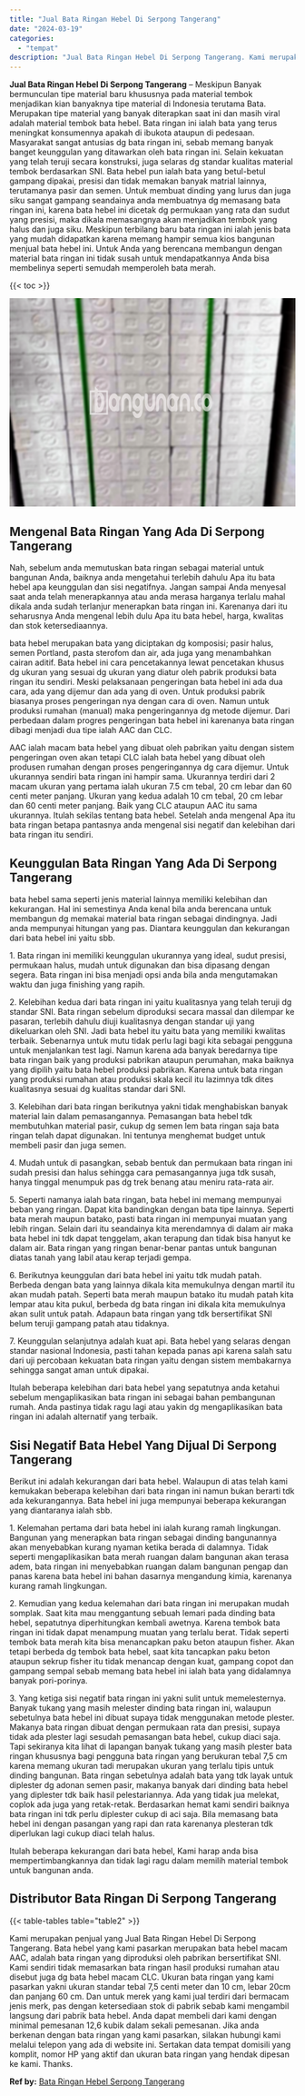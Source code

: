 ```yaml
---
title: "Jual Bata Ringan Hebel Di Serpong Tangerang"
date: "2024-03-19"
categories: 
  - "tempat"
description: "Jual Bata Ringan Hebel Di Serpong Tangerang. Kami merupakan penjual yang Jual Bata Ringan Hebel Di Serpong Tangerang. Bata hebel yang kami pasarkan merupakan..."
---
```


**Jual Bata Ringan Hebel Di Serpong Tangerang** – Meskipun Banyak bermunculan tipe material baru khususnya pada material tembok menjadikan kian banyaknya tipe material di Indonesia terutama Bata. Merupakan tipe material yang banyak diterapkan saat ini dan masih viral adalah material tembok bata hebel. Bata ringan ini ialah bata yang terus meningkat konsumennya apakah di ibukota ataupun di pedesaan. Masyarakat sangat antusias dg bata ringan ini, sebab memang banyak banget keunggulan yang ditawarkan oleh bata ringan ini. Selain kekuatan yang telah teruji secara konstruksi, juga selaras dg standar kualitas material tembok berdasarkan SNI. Bata hebel pun ialah bata yang betul-betul gampang dipakai, presisi dan tidak memakan banyak matrial lainnya, terutamanya pasir dan semen. Untuk membuat dinding yang lurus dan juga siku sangat gampang seandainya anda membuatnya dg memasang bata ringan ini, karena bata hebel ini dicetak dg permukaan yang rata dan sudut yang presisi, maka dikala memasangnya akan menjadikan tembok yang halus dan juga siku. Meskipun terbilang baru bata ringan ini ialah jenis bata yang mudah didapatkan karena memang hampir semua kios bangunan menjual bata hebel ini. Untuk Anda yang berencana membangun dengan material bata ringan ini tidak susah untuk mendapatkannya Anda bisa membelinya seperti semudah memperoleh bata merah.

{{< toc >}}

![Jual Bata Ringan Hebel Di Serpong Tangerang](/images/jual-hebel-murah-11.png)

## Mengenal Bata Ringan Yang Ada Di Serpong Tangerang

Nah, sebelum anda memutuskan bata ringan sebagai material untuk bangunan Anda, baiknya anda mengetahui terlebih dahulu Apa itu bata hebel apa keunggulan dan sisi negatifnya. Jangan sampai Anda menyesal saat anda telah menerapkannya atau anda merasa harganya terlalu mahal dikala anda sudah terlanjur menerapkan bata ringan ini. Karenanya dari itu seharusnya Anda mengenal lebih dulu Apa itu bata hebel, harga, kwalitas dan stok ketersediaannya.

bata hebel merupakan bata yang diciptakan dg komposisi; pasir halus, semen Portland, pasta sterofom dan air, ada juga yang menambahkan cairan aditif. Bata hebel ini cara pencetakannya lewat pencetakan khusus dg ukuran yang sesuai dg ukuran yang diatur oleh pabrik produksi bata ringan itu sendiri. Meski pelaksanaan pengeringan bata hebel ini ada dua cara, ada yang dijemur dan ada yang di oven. Untuk produksi pabrik biasanya proses pengeringan nya dengan cara di oven. Namun untuk produksi rumahan (manual) maka pengeringannya dg metode dijemur. Dari perbedaan dalam progres pengeringan bata hebel ini karenanya bata ringan dibagi menjadi dua tipe ialah AAC dan CLC.

AAC ialah macam bata hebel yang dibuat oleh pabrikan yaitu dengan sistem pengeringan oven akan tetapi CLC ialah bata hebel yang dibuat oleh produsen rumahan dengan proses pengeringannya dg cara dijemur. Untuk ukurannya sendiri bata ringan ini hampir sama. Ukurannya terdiri dari 2 macam ukuran yang pertama ialah ukuran 7.5 cm tebal, 20 cm lebar dan 60 centi meter panjang. Ukuran yang kedua adalah 10 cm tebal, 20 cm lebar dan 60 centi meter panjang. Baik yang CLC ataupun AAC itu sama ukurannya. Itulah sekilas tentang bata hebel. Setelah anda mengenal Apa itu bata ringan betapa pantasnya anda mengenal sisi negatif dan kelebihan dari bata ringan itu sendiri.

## Keunggulan Bata Ringan Yang Ada Di Serpong Tangerang

bata hebel sama seperti jenis material lainnya memiliki kelebihan dan kekurangan. Hal ini semestinya Anda kenal bila anda berencana untuk membangun dg memakai material bata ringan sebagai dindingnya. Jadi anda mempunyai hitungan yang pas. Diantara keunggulan dan kekurangan dari bata hebel ini yaitu sbb.

1\. Bata ringan ini memiliki keunggulan ukurannya yang ideal, sudut presisi, permukaan halus, mudah untuk digunakan dan bisa dipasang dengan segera. Bata ringan ini bisa menjadi opsi anda bila anda mengutamakan waktu dan juga finishing yang rapih.

2\. Kelebihan kedua dari bata ringan ini yaitu kualitasnya yang telah teruji dg standar SNI. Bata ringan sebelum diproduksi secara massal dan dilempar ke pasaran, terlebih dahulu diuji kualitasnya dengan standar uji yang dikeluarkan oleh SNI. Jadi bata hebel itu yaitu bata yang memiliki kwalitas terbaik. Sebenarnya untuk mutu tidak perlu lagi bagi kita sebagai pengguna untuk menjalankan test lagi. Namun karena ada banyak beredarnya tipe bata ringan baik yang produksi pabrikan ataupun perumahan, maka baiknya yang dipilih yaitu bata hebel produksi pabrikan. Karena untuk bata ringan yang produksi rumahan atau produksi skala kecil itu lazimnya tdk dites kualitasnya sesuai dg kualitas standar dari SNI.

3\. Kelebihan dari bata ringan berikutnya yakni tidak menghabiskan banyak material lain dalam pemasangannya. Pemasangan bata hebel tdk membutuhkan material pasir, cukup dg semen lem bata ringan saja bata ringan telah dapat digunakan. Ini tentunya menghemat budget untuk membeli pasir dan juga semen.

4\. Mudah untuk di pasangkan, sebab bentuk dan permukaan bata ringan ini sudah presisi dan halus sehingga cara pemasangannya juga tdk susah, hanya tinggal menumpuk pas dg trek benang atau meniru rata-rata air.

5\. Seperti namanya ialah bata ringan, bata hebel ini memang mempunyai beban yang ringan. Dapat kita bandingkan dengan bata tipe lainnya. Seperti bata merah maupun batako, pasti bata ringan ini mempunyai muatan yang lebih ringan. Selain dari itu seandainya kita merendamnya di dalam air maka bata hebel ini tdk dapat tenggelam, akan terapung dan tidak bisa hanyut ke dalam air. Bata ringan yang ringan benar-benar pantas untuk bangunan diatas tanah yang labil atau kerap terjadi gempa.

6\. Berikutnya keunggulan dari bata hebel ini yaitu tdk mudah patah. Berbeda dengan bata yang lainnya dikala kita memukulnya dengan martil itu akan mudah patah. Seperti bata merah maupun batako itu mudah patah kita lempar atau kita pukul, berbeda dg bata ringan ini dikala kita memukulnya akan sulit untuk patah. Adapaun bata ringan yang tdk bersertifikat SNI belum teruji gampang patah atau tidaknya.

7\. Keunggulan selanjutnya adalah kuat api. Bata hebel yang selaras dengan standar nasional Indonesia, pasti tahan kepada panas api karena salah satu dari uji percobaan kekuatan bata ringan yaitu dengan sistem membakarnya sehingga sangat aman untuk dipakai.

Itulah beberapa kelebihan dari bata hebel yang sepatutnya anda ketahui sebelum mengaplikasikan bata ringan ini sebagai bahan pembangunan rumah. Anda pastinya tidak ragu lagi atau yakin dg mengaplikasikan bata ringan ini adalah alternatif yang terbaik.

## Sisi Negatif Bata Hebel Yang Dijual Di Serpong Tangerang

Berikut ini adalah kekurangan dari bata hebel. Walaupun di atas telah kami kemukakan beberapa kelebihan dari bata ringan ini namun bukan berarti tdk ada kekurangannya. Bata hebel ini juga mempunyai beberapa kekurangan yang diantaranya ialah sbb.

1\. Kelemahan pertama dari bata hebel ini ialah kurang ramah lingkungan. Bangunan yang menerapkan bata ringan sebagai dinding bangunannya akan menyebabkan kurang nyaman ketika berada di dalamnya. Tidak seperti mengaplikasikan bata merah ruangan dalam bangunan akan terasa adem, bata ringan ini menyebabkan ruangan dalam bangunan pengap dan panas karena bata hebel ini bahan dasarnya mengandung kimia, karenanya kurang ramah lingkungan.

2\. Kemudian yang kedua kelemahan dari bata ringan ini merupakan mudah somplak. Saat kita mau menggantung sebuah lemari pada dinding bata hebel, sepatutnya diperhitungkan kembali awetnya. Karena tembok bata ringan ini tidak dapat menampung muatan yang terlalu berat. Tidak seperti tembok bata merah kita bisa menancapkan paku beton ataupun fisher. Akan tetapi berbeda dg tembok bata hebel, saat kita tancapkan paku beton ataupun sekrup fisher itu tidak menancap dengan kuat, gampang copot dan gampang sempal sebab memang bata hebel ini ialah bata yang didalamnya banyak pori-porinya.

3\. Yang ketiga sisi negatif bata ringan ini yakni sulit untuk memelesternya. Banyak tukang yang masih melester dinding bata ringan ini, walaupun sebetulnya bata hebel ini dibuat supaya tidak menggunakan metode plester. Makanya bata ringan dibuat dengan permukaan rata dan presisi, supaya tidak ada plester lagi sesudah pemasangan bata hebel, cukup diaci saja. Tapi sekiranya kita lihat di lapangan banyak tukang yang masih plester bata ringan khususnya bagi pengguna bata ringan yang berukuran tebal 7,5 cm karena memang ukuran tadi merupakan ukuran yang terlalu tipis untuk dinding bangunan. Bata ringan sebetulnya adalah bata yang tdk layak untuk diplester dg adonan semen pasir, makanya banyak dari dinding bata hebel yang diplester tdk baik hasil pelestariannya. Ada yang tidak jua melekat, coplok ada juga yang retak-retak. Berdasarkan hemat kami sendiri baiknya bata ringan ini tdk perlu diplester cukup di aci saja. Bila memasang bata hebel ini dengan pasangan yang rapi dan rata karenanya plesteran tdk diperlukan lagi cukup diaci telah halus.

Itulah beberapa kekurangan dari bata hebel, Kami harap anda bisa mempertimbangkannya dan tidak lagi ragu dalam memilih material tembok untuk bangunan anda.

## Distributor Bata Ringan Di Serpong Tangerang

{{< table-tables table="table2" >}}

Kami merupakan penjual yang Jual Bata Ringan Hebel Di Serpong Tangerang. Bata hebel yang kami pasarkan merupakan bata hebel macam AAC, adalah bata ringan yang diproduksi oleh pabrikan bersertifikat SNI. Kami sendiri tidak memasarkan bata ringan hasil produksi rumahan atau disebut juga dg bata hebel macam CLC. Ukuran bata ringan yang kami pasarkan yakni ukuran standar tebal 7,5 centi meter dan 10 cm, lebar 20cm dan panjang 60 cm. Dan untuk merek yang kami jual terdiri dari bermacam jenis merk, pas dengan ketersediaan stok di pabrik sebab kami mengambil langsung dari pabrik bata hebel. Anda dapat membeli dari kami dengan minimal pemesanan 12,6 kubik dalam sekali pemesanan. Jika anda berkenan dengan bata ringan yang kami pasarkan, silakan hubungi kami melalui telepon yang ada di website ini. Sertakan data tempat domisili yang komplit, nomor HP yang aktif dan ukuran bata ringan yang hendak dipesan ke kami. Thanks.

**Ref by:** [Bata Ringan Hebel Serpong Tangerang](https://id.wikipedia.org/wiki/Bata)

